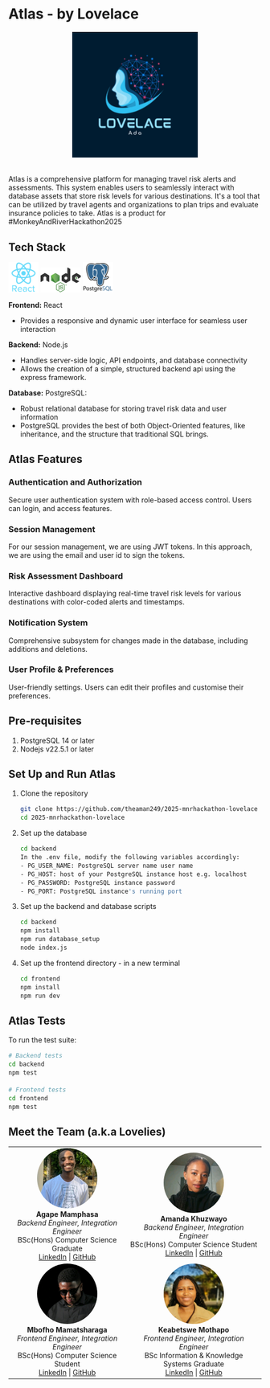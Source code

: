 # Atlas - by Lovelace

<div align="center">
  <img src="img/lovelace.jpg" width="250"><br><br>
</div>

Atlas is a comprehensive platform for managing travel risk alerts and assessments. This system enables users to seamlessly interact with database assets that store risk levels for various destinations. It's a tool that can be utilized by travel agents and organizations to plan trips and evaluate insurance policies to take. Atlas is a product for #MonkeyAndRiverHackathon2025

## Tech Stack

<img src="img/react-512.webp" width="60">   <img src="img/Node.js_logo.svg" width="80">   <img src="img/postgresql.png" width="60">

**Frontend:** React 
  - Provides a responsive and dynamic user interface for seamless user interaction

**Backend:** Node.js
  - Handles server-side logic, API endpoints, and database connectivity
  - Allows the creation of a simple, structured backend api using the express framework.

**Database:** PostgreSQL:
  - Robust relational database for storing travel risk data and user information
  - PostgreSQL provides the best of both Object-Oriented features, like inheritance, and the structure that traditional SQL brings.

## Atlas Features

### Authentication and Authorization
Secure user authentication system with role-based access control. Users can login, and access features. 

### Session Management
For our session management, we are using JWT tokens. In this approach, we are using the email and user id to sign the tokens.

### Risk Assessment Dashboard
Interactive dashboard displaying real-time travel risk levels for various destinations with color-coded alerts and timestamps.

### Notification System
Comprehensive subsystem for changes made in the database, including additions and deletions.

### User Profile & Preferences
User-friendly settings. Users can edit their profiles and customise their preferences.

## Pre-requisites

1. PostgreSQL 14 or later
2. Nodejs v22.5.1 or later

## Set Up and Run Atlas

1. Clone the repository

    ```bash
    git clone https://github.com/theaman249/2025-mnrhackathon-lovelace
    cd 2025-mnrhackathon-lovelace
    ```
2. Set up the database

    ```bash
    cd backend
    In the .env file, modify the following variables accordingly:
    - PG_USER_NAME: PostgreSQL server name user name
    - PG_HOST: host of your PostgreSQL instance host e.g. localhost
    - PG_PASSWORD: PostgreSQL instance password
    - PG_PORT: PostgreSQL instance's running port
    ```

3. Set up the backend and database scripts

    ```bash
    cd backend
    npm install
    npm run database_setup 
    node index.js
    ```

4. Set up the frontend directory - in a new terminal

    ```bash
    cd frontend
    npm install
    npm run dev 
    ```

## Atlas Tests

To run the test suite:

```bash
# Backend tests
cd backend
npm test

# Frontend tests
cd frontend
npm test
```

## Meet the Team (a.k.a Lovelies)

| | |
|:---:|:---:|
| <img src="img/Agape.jpeg" width="120" style="border-radius: 50%"><br>**Agape Mamphasa**<br>*Backend Engineer, Integration Engineer*<br>BSc(Hons) Computer Science Graduate<br>[LinkedIn](https://www.linkedin.com/in/agape-mamphasa-92022a2a9/) \| [GitHub](https://github.com/theaman249) | <img src="img/amanda.jfif" width="120" style="border-radius: 50%"><br>**Amanda Khuzwayo**<br>*Backend Engineer, Integration Engineer*<br>BSc(Hons) Computer Science Student<br>[LinkedIn](https://www.linkedin.com/in/amanda-khuzwayo-894130135/) \| [GitHub](https://github.com/Amanda9805) |
| <img src="img/mbofho.jfif" width="120" style="border-radius: 50%"><br>**Mbofho Mamatsharaga**<br>*Frontend Engineer, Integration Engineer*<br>BSc(Hons) Computer Science Student<br>[LinkedIn](https://www.linkedin.com/in/mbofho-mamatsharaga-54992823b/) \| [GitHub](https://github.com/TheStoryOfChampion) | <img src="img/kea.jpg" width="120" style="border-radius: 50%"><br>**Keabetswe Mothapo**<br>*Frontend Engineer, Integration Engineer*<br>BSc Information & Knowledge Systems Graduate<br>[LinkedIn](https://www.linkedin.com/in/keabetswe-mothapo/) \| [GitHub](https://github.com/keamothapo) |
